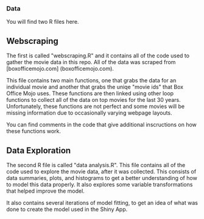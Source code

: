 ### Data

You will find two R files here. 

## Webscraping
The first is called "webscraping.R" and it contains all of the code used to gather the movie data in this repo. 
All of the data was scraped from [boxofficemojo.com] (boxofficemojo.com). 

This file contains two main functions, one that grabs the data for an individual movie and another that grabs the uniqe "movie ids" that Box Office Mojo uses. 
These functions are then linked using other loop functions to collect all of the data on top movies for the last 30 years. 
Unfortunately, these functions are not perfect and some movies will be missing information due to occasionally varying webpage layouts. 

You can find comments in the code that give additional inscructions on how these functions work.

## Data Exploration
The second R file is called "data analysis.R". This file contains all of the code used to explore the movie data, after it was collected. 
This consists of data summaries, plots, and histograms to get a better understanding of how to model this data properly. 
It also explores some variable transformations that helped improve the model.

It also contains several iterations of model fitting, to get an idea of what was done to create the model used in the Shiny App. 


